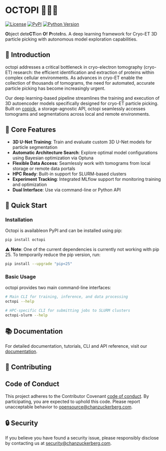 # OCTOPI 🐙🐙🐙

[![License](https://img.shields.io/pypi/l/octopi.svg?color=green)](https://github.com/chanzuckerberg/octopi/raw/main/LICENSE)
[![PyPI](https://img.shields.io/pypi/v/octopi.svg?color=green)](https://pypi.org/project/octopi)
[![Python Version](https://img.shields.io/pypi/pyversions/octopi.svg?color=green)](https://www.python.org/)

**O**bject dete**CT**ion **O**f **P**rote**I**ns. A deep learning framework for Cryo-ET 3D particle picking with autonomous model exploration capabilities.

## 🚀 Introduction

octopi addresses a critical bottleneck in cryo-electron tomography (cryo-ET) research: the efficient identification and extraction of proteins within complex cellular environments. As advances in cryo-ET enable the collection of thousands of tomograms, the need for automated, accurate particle picking has become increasingly urgent.

Our deep learning-based pipeline streamlines the training and execution of 3D autoencoder models specifically designed for cryo-ET particle picking. Built on [copick](https://github.com/copick/copick), a storage-agnostic API, octopi seamlessly accesses tomograms and segmentations across local and remote environments. 

## 🧩 Core Features

- **3D U-Net Training**: Train and evaluate custom 3D U-Net models for particle segmentation
- **Automatic Architecture Search**: Explore optimal model configurations using Bayesian optimization via Optuna
- **Flexible Data Access**: Seamlessly work with tomograms from local storage or remote data portals
- **HPC Ready**: Built-in support for SLURM-based clusters
- **Experiment Tracking**: Integrated MLflow support for monitoring training and optimization
- **Dual Interface**: Use via command-line or Python API

## 🚀 Quick Start

### Installation

Octopi is availableon PyPI and can be installed using pip:
```bash
pip install octopi
```

⚠️ **Note**: One of the current dependencies is currently not working with pip 25. To temporarily reduce the pip version, run:
```bash
pip install --upgrade "pip<25"
```

### Basic Usage

octopi provides two main command-line interfaces:

```bash
# Main CLI for training, inference, and data processing
octopi --help

# HPC-specific CLI for submitting jobs to SLURM clusters
octopi-slurm --help
```

## 📚 Documentation

For detailed documentation, tutorials, CLI and API reference, visit our [documentation](https://chanzuckerberg.github.io/octopi/).

## 🤝 Contributing

## Code of Conduct

This project adheres to the Contributor Covenant [code of conduct](https://github.com/chanzuckerberg/.github/blob/master/CODE_OF_CONDUCT.md).
By participating, you are expected to uphold this code. 
Please report unacceptable behavior to [opensource@chanzuckerberg.com](mailto:opensource@chanzuckerberg.com).

## 🔒 Security

If you believe you have found a security issue, please responsibly disclose by contacting us at security@chanzuckerberg.com.


